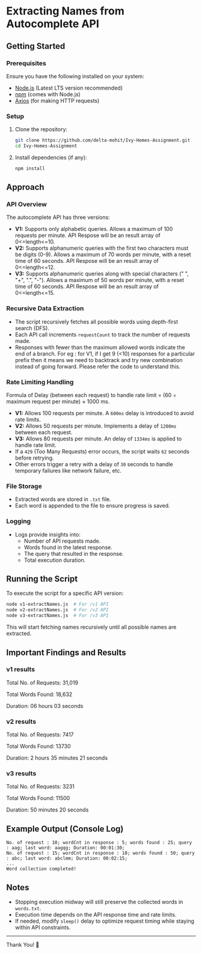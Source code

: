 # Extracting Names from Autocomplete API

## Getting Started

### Prerequisites
Ensure you have the following installed on your system:
- [Node.js](https://nodejs.org/en/download/) (Latest LTS version recommended)
- [npm]() (comes with Node.js)
- [Axios]() (for making HTTP requests)


### Setup
1. Clone the repository:
   ```sh
   git clone https://github.com/delta-mohit/Ivy-Homes-Assignment.git
   cd Ivy-Homes-Assignment
   ```
2. Install dependencies (if any):
   ```sh
   npm install
   ```

## Approach

### API Overview
The autocomplete API has three versions:
- **V1:** Supports only alphabetic queries. Allows a maximum of 100 requests per minute. API Respose will be an result array of 0<=length<=10.
- **V2:** Supports alphanumeric queries with the first two characters must be digits (0-9). Allows a maximum of 70 words per minute, with a reset time of 60 seconds. API Respose will be an result array of 0<=length<=12.
- **V3:** Supports alphanumeric queries along with special characters (" ", "+", ".", "-"). Allows a maximum of 50 words per minute, with a reset time of 60 seconds. API Respose will be an result array of 0<=length<=15.

### Recursive Data Extraction
- The script recursively fetches all possible words using depth-first search (DFS).
- Each API call increments `requestCount` to track the number of requests made.
- Responses with fewer than the maximum allowed words indicate the end of a branch.
For eg : for V1, if I get 9 (<10) responses for a particular prefix then it means we need to backtrack and try new combination instead of going forward. Please refer the code to understand this.

### Rate Limiting Handling
Formula of Delay (between each request) to handle rate limit = (60 ÷ maximum request per minute) × 1000 ms.
- **V1:** Allows 100 requests per minute. A `600ms` delay is introduced to avoid rate limits.
- **V2:** Allows 50 requests per minute. Implements a delay of `1200ms` between each request.
- **V3:** Allows 80 requests per minute. An delay of `1334ms` is applied to handle rate limit.
- If a `429` (Too Many Requests) error occurs, the script waits `62` seconds before retrying.
- Other errors trigger a retry with a delay of `30` seconds to handle temporary failures like network failure, etc.

### File Storage
- Extracted words are stored in `.txt` file.
- Each word is appended to the file to ensure progress is saved.

### Logging
- Logs provide insights into:
  - Number of API requests made.
  - Words found in the latest response.
  - The query that resulted in the response.
  - Total execution duration.

## Running the Script

To execute the script for a specific API version:
```sh
node v1-extractNames.js  # For /v1 API
node v2-extractNames.js  # For /v2 API
node v3-extractNames.js  # For /v3 API
```

This will start fetching names recursively until all possible names are extracted.

## Important Findings and Results

### v1 results

Total No. of Requests: 31,019

Total Words Found: 18,632

Duration: 06 hours 03 seconds

### v2 results

Total No. of Requests: 7417

Total Words Found: 13730

Duration: 2 hours 35 minutes  21 seconds

### v3 results

Total No. of Requests: 3231

Total Words Found: 11500

Duration: 50 minutes 20 seconds

## Example Output (Console Log)
```
No. of request : 10; wordCnt in response : 5; words found : 25; query : aag; last word: aagqg; Duration: 00:01:30;
No. of request : 15; wordCnt in response : 10; words found : 50; query : abc; last word: abclmm; Duration: 00:02:15;
...
Word collection completed!
```

## Notes
- Stopping execution midway will still preserve the collected words in `words.txt`.
- Execution time depends on the API response time and rate limits.
- If needed, modify `sleep()` delay to optimize request timing while staying within API constraints.

---

Thank You! 🚀
